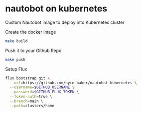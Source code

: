 # nautobot on kubernetes
Custom Nautobot image to deploy into Kubernetes cluster


Create the docker image
```bash
make build
```

Push it to your Github Repo
```bash
make push
```
Setup Flux
```bash
flux bootstrap git \
  --url=https://github.com/byrn-baker/nautobot-kubernetes \
  --username=$GITHUB_USERNAME \
  --password=$GITHUB_FLUX_TOKEN \
  --token-auth=true \
  --branch=main \
  --path=clusters/home
```


